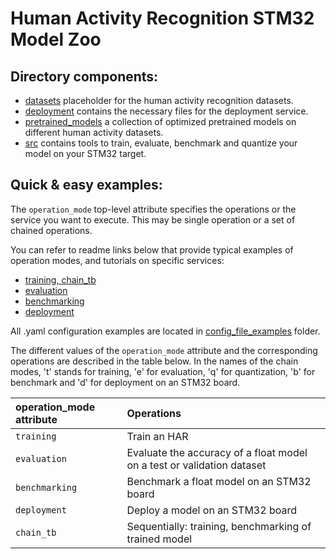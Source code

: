 # Human Activity Recognition STM32 Model Zoo


## Directory components:
* [datasets](datasets/README.md) placeholder for the human activity recognition datasets.
* [deployment](deployment/README.md) contains the necessary files for the deployment service.
* [pretrained_models](pretrained_models/README.md) a collection of optimized pretrained models on different human activity datasets.
* [src](src/README.md) contains tools to train, evaluate, benchmark and quantize your model on your STM32 target.

## Quick & easy examples:
The `operation_mode` top-level attribute specifies the operations or the service you want to execute. This may be single operation or a set of chained operations.

You can refer to readme links below that provide typical examples of operation modes, and tutorials on specific services:

   - [training, chain_tb](./src/training/README.md)
   - [evaluation](./src/evaluation/README.md)
   - [benchmarking](./src/benchmarking/README.md)
   - [deployment](./deployment/README.md)

All .yaml configuration examples are located in [config_file_examples](./src/config_file_examples/) folder.

The different values of the `operation_mode` attribute and the corresponding operations are described in the table below. In the names of the chain modes, 't' stands for training, 'e' for evaluation, 'q' for quantization, 'b' for benchmark and 'd' for deployment on an STM32 board.

| operation_mode attribute | Operations |
|:---------------------------|:-----------|
| `training`| Train an HAR |
| `evaluation` | Evaluate the accuracy of a float model on a test or validation dataset|
| `benchmarking` | Benchmark a float model on an STM32 board |
| `deployment`   | Deploy a model on an STM32 board |
| `chain_tb`  | Sequentially: training, benchmarking of trained model |

